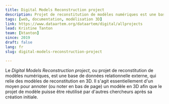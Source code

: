 ```yaml
---
title: Digital Models Reconstruction project
description: Projet de reconstitution de modèles numériques est une base de données relationnelle externe, qui relie des modèles de reconstitution en 3D
tags: [web, documentation, modélisation 3D]
link: https://www.dataartem.org/dataartem/digital/allprojects
lead: Kristine Tanton
team: [ktanton]
since: 2019
draft: false
lang: fr
slug: digital-models-reconstruction-project

---
```


<!-- ajouter bonnes dates, author/project lead? -->

Le *Digital Models Reconstruction project*, ou projet de reconstitution de modèles numériques, est une base de données relationnelle externe, qui relie des modèles de reconstitution en 3D. Il s'agit essentiellement d'un moyen pour annoter (ou noter en bas de page) un modèle en 3D afin que le projet de modèle puisse être réutilisé par d'autres chercheurs après sa création initiale.

